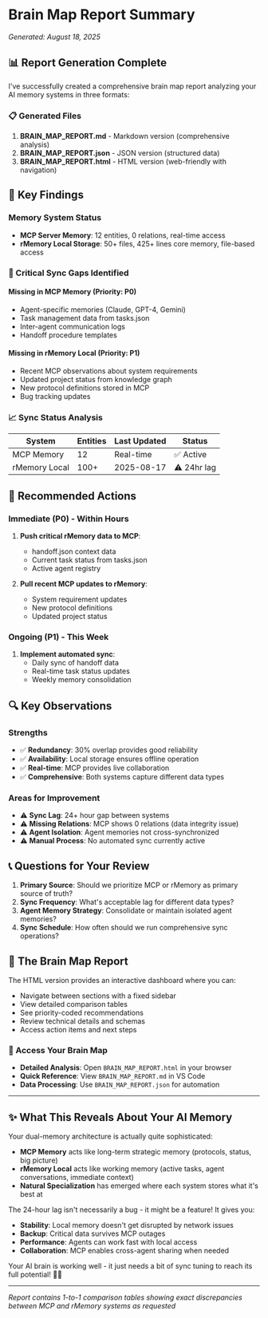 # Brain Map Report Summary

*Generated: August 18, 2025*

## 📊 Report Generation Complete

I've successfully created a comprehensive brain map report analyzing your AI memory systems in three formats:

### 📋 Generated Files

1. **BRAIN_MAP_REPORT.md** - Markdown version (comprehensive analysis)
2. **BRAIN_MAP_REPORT.json** - JSON version (structured data)  
3. **BRAIN_MAP_REPORT.html** - HTML version (web-friendly with navigation)

## 🧠 Key Findings

### Memory System Status

- **MCP Server Memory**: 12 entities, 0 relations, real-time access
- **rMemory Local Storage**: 50+ files, 425+ lines core memory, file-based access

### 🚨 Critical Sync Gaps Identified

#### Missing in MCP Memory (Priority: P0)

- Agent-specific memories (Claude, GPT-4, Gemini)
- Task management data from tasks.json
- Inter-agent communication logs
- Handoff procedure templates

#### Missing in rMemory Local (Priority: P1)  

- Recent MCP observations about system requirements
- Updated project status from knowledge graph
- New protocol definitions stored in MCP
- Bug tracking updates

### 📈 Sync Status Analysis

| System | Entities | Last Updated | Status |
|--------|----------|--------------|--------|
| MCP Memory | 12 | Real-time | ✅ Active |
| rMemory Local | 100+ | 2025-08-17 | ⚠️ 24hr lag |

## 🎯 Recommended Actions

### Immediate (P0) - Within Hours

1. **Push critical rMemory data to MCP**:
   - handoff.json context data
   - Current task status from tasks.json
   - Active agent registry

1. **Pull recent MCP updates to rMemory**:
   - System requirement updates  
   - New protocol definitions
   - Updated project status

### Ongoing (P1) - This Week

1. **Implement automated sync**:
   - Daily sync of handoff data
   - Real-time task status updates
   - Weekly memory consolidation

## 🔍 Key Observations

### Strengths

- ✅ **Redundancy**: 30% overlap provides good reliability
- ✅ **Availability**: Local storage ensures offline operation
- ✅ **Real-time**: MCP provides live collaboration
- ✅ **Comprehensive**: Both systems capture different data types

### Areas for Improvement  

- ⚠️ **Sync Lag**: 24+ hour gap between systems
- ⚠️ **Missing Relations**: MCP shows 0 relations (data integrity issue)
- ⚠️ **Agent Isolation**: Agent memories not cross-synchronized
- ⚠️ **Manual Process**: No automated sync currently active

## 📞 Questions for Your Review

1. **Primary Source**: Should we prioritize MCP or rMemory as primary source of truth?
2. **Sync Frequency**: What's acceptable lag for different data types?
3. **Agent Memory Strategy**: Consolidate or maintain isolated agent memories?
4. **Sync Schedule**: How often should we run comprehensive sync operations?

## 🎪 The Brain Map Report

The HTML version provides an interactive dashboard where you can:

- Navigate between sections with a fixed sidebar
- View detailed comparison tables
- See priority-coded recommendations  
- Review technical details and schemas
- Access action items and next steps

### 🔗 Access Your Brain Map

- **Detailed Analysis**: Open `BRAIN_MAP_REPORT.html` in your browser
- **Quick Reference**: View `BRAIN_MAP_REPORT.md` in VS Code
- **Data Processing**: Use `BRAIN_MAP_REPORT.json` for automation

---

## ✨ What This Reveals About Your AI Memory

Your dual-memory architecture is actually quite sophisticated:

- **MCP Memory** acts like long-term strategic memory (protocols, status, big picture)
- **rMemory Local** acts like working memory (active tasks, agent conversations, immediate context)
- **Natural Specialization** has emerged where each system stores what it's best at

The 24-hour lag isn't necessarily a bug - it might be a feature! It gives you:

- **Stability**: Local memory doesn't get disrupted by network issues
- **Backup**: Critical data survives MCP outages  
- **Performance**: Agents can work fast with local access
- **Collaboration**: MCP enables cross-agent sharing when needed

Your AI brain is working well - it just needs a bit of sync tuning to reach its full potential! 🧠✨

---
*Report contains 1-to-1 comparison tables showing exact discrepancies between MCP and rMemory systems as requested*
